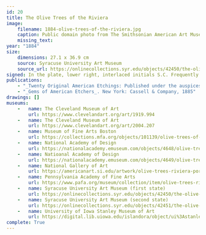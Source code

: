 ```yaml
---
id: 20
title: The Olive Trees of the Riviera
image:
    filename: 1884-olive-trees-of-the-riviera.jpg
    caption: Public domain photo from The Smithsonian American Art Museum.
    missing_text: 
year: "1884"
size:
    dimensions: 27.1 x 36.9 cm
    source: Syracuse University Art Museum
    source_url: https://onlinecollections.syr.edu/objects/42450/the-olive-trees-on-the-riviera-first-state
signed: In the plate, lower right, interlaced initials S.C. Frequently hand-signed.
publications: 
    - "_Twenty Original American Etchings: Published under the auspices of the New York Etching Club_. New York: Cassell & Company, 1884"
    - "_Gems of American Etchers_. New York: Cassell & Company, 1885"
drawings: []
museums: 
    -   name: The Cleveland Museum of Art
        url: https://www.clevelandart.org/art/1919.994
    -   name: The Cleveland Museum of Art
        url: https://www.clevelandart.org/art/2004.207
    -   name: Museum of Fine Arts Boston
        url: https://collections.mfa.org/objects/101139/olive-trees-of-the-riviera
    -   name: National Academy of Design
        url: https://nationalacademy.emuseum.com/objects/4648/olive-trees-on-the-riviera
    -   name: Natioanal Academy of Design
        url: https://nationalacademy.emuseum.com/objects/4649/olive-trees-on-the-riviera
    -   name: National Gallery of Art
        url: https://americanart.si.edu/artwork/olive-trees-riviera-portfolio-twenty-original-5182
    -   name: Pennsylvania Academy of Fine Arts
        url: https://www.pafa.org/museum/collection/item/olive-trees-riviera
    -   name: Syracuse University Art Museum (first state)
        url: https://onlinecollections.syr.edu/objects/42450/the-olive-trees-on-the-riviera-first-state
    -   name: Syracuse University Art Museum (second state)
        url: https://onlinecollections.syr.edu/objects/42451/the-olive-trees-on-the-riviera
    -   name: University of Iowa Stanley Museum of Art
        url: https://digital.lib.uiowa.edu/islandora/object/ui%3Astanley_2006.275
complete: True
---
```

